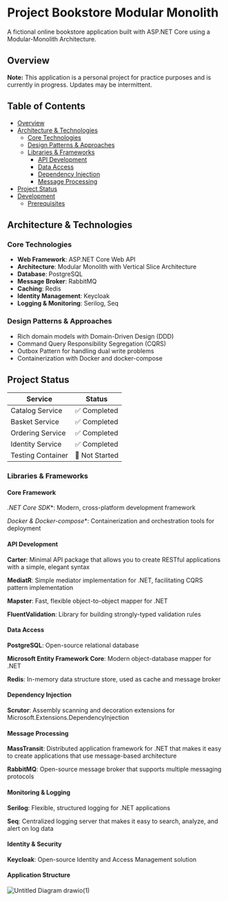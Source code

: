 # Project Bookstore Modular Monolith

A fictional online bookstore application built with ASP.NET Core using a Modular-Monolith Architecture.
## Overview
**Note:** This application is a personal project for practice purposes and is currently in progress. Updates may be intermittent.

## Table of Contents
- [Overview](#overview)
- [Architecture & Technologies](#architecture--technologies)
  - [Core Technologies](#core-technologies)
  - [Design Patterns & Approaches](#design-patterns--approaches)
  - [Libraries & Frameworks](#libraries--frameworks)
    - [API Development](#api-development)
    - [Data Access](#data-access)
    - [Dependency Injection](#dependency-injection)
    - [Message Processing](#message-processing)
- [Project Status](#project-status)
- [Development](#development)
  - [Prerequisites](#prerequisites)


## Architecture & Technologies

### Core Technologies
* **Web Framework**: ASP.NET Core Web API
* **Architecture**: Modular Monolith with Vertical Slice Architecture
* **Database**: PostgreSQL
* **Message Broker**: RabbitMQ
* **Caching**: Redis
* **Identity Management**: Keycloak
* **Logging & Monitoring**: Serilog, Seq

### Design Patterns & Approaches
* Rich domain models with Domain-Driven Design (DDD)
* Command Query Responsibility Segregation (CQRS)
* Outbox Pattern for handling dual write problems
* Containerization with Docker and docker-compose

## Project Status

| Service | Status |
|---------|--------|
| Catalog Service | ✅ Completed |
| Basket Service | ✅ Completed |
| Ordering Service | ✅ Completed |
| Identity Service | ✅ Completed |
| Testing Container | 🚧 Not Started |

### Libraries & Frameworks

#### Core Framework

 *.NET Core SDK**: Modern, cross-platform development framework

 *Docker & Docker-compose**: Containerization and orchestration tools for deployment

#### API Development

 **Carter**: Minimal API package that allows you to create RESTful applications with a simple, elegant syntax

 **MediatR**: Simple mediator implementation for .NET, facilitating CQRS pattern implementation

 **Mapster**: Fast, flexible object-to-object mapper for .NET

 **FluentValidation**: Library for building strongly-typed validation rules

#### Data Access

 **PostgreSQL**: Open-source relational database
 
 **Microsoft Entity Framework Core**: Modern object-database mapper for .NET
 
 **Redis**: In-memory data structure store, used as cache and message broker

#### Dependency Injection

 **Scrutor**: Assembly scanning and decoration extensions for Microsoft.Extensions.DependencyInjection

#### Message Processing

 **MassTransit**: Distributed application framework for .NET that makes it easy to create applications that use message-based architecture
 
 **RabbitMQ**: Open-source message broker that supports multiple messaging protocols

#### Monitoring & Logging

 **Serilog**: Flexible, structured logging for .NET applications
 
 **Seq**: Centralized logging server that makes it easy to search, analyze, and alert on log data

#### Identity & Security

 **Keycloak**: Open-source Identity and Access Management solution


 #### Application Structure
 ![Untitled Diagram drawio(1)](https://github.com/user-attachments/assets/3b9b7371-243f-4cec-b8a9-207a288bad83)



